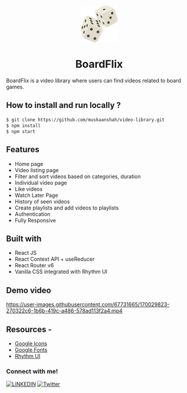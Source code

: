 <div align="center">
  <img src="public/favicon.png" height="100" width="100" alt="logo"/>

# BoardFlix
</div>

BoardFlix is a video library where users can find videos related to board games.

## **How to install and run locally ?**

```
$ git clone https://github.com/muskaanshah/video-library.git
$ npm install
$ npm start
```

## **Features**

- Home page
- Video listing page
- Filter and sort videos based on categories, duration
- Individual video page
- Like videos
- Watch Later Page
- History of seen videos
- Create playlists and add videos to playlists
- Authentication
- Fully Responsive

## Built with
- React JS
- React Context API + useReducer
- React Router v6
- Vanilla CSS integrated with Rhythm UI

## Demo video

https://user-images.githubusercontent.com/67731665/170029823-270322c6-1b6b-419c-a486-578ad113f2a4.mp4


## Resources -
- [Google Icons](https://fonts.google.com/)
- [Google Fonts](https://fonts.google.com/)
- [Rhythm UI](https://ui-rhythm.netlify.app/)

### Connect with me!
[![LINKEDIN](https://img.shields.io/badge/LinkedIn-0077B5?style=for-the-badge&logo=linkedin&logoColor=white)]([https://www.linkedin.com/in/anujkumar-yadav-29b2521aa/](https://www.linkedin.com/in/muskaan-shah-a92643198/))
[![Twitter](https://img.shields.io/badge/Twitter-1DA1F2?style=for-the-badge&logo=twitter&logoColor=white)]([https://twitter.com/TheRealAnujK](https://twitter.com/Shahmuskaan19))
